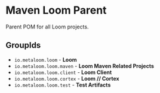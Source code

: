 # Maven Loom Parent

Parent POM for all Loom projects.


## GroupIds

* `io.metaloom.loom` - **Loom**
* `io.metaloom.loom.maven` - **Loom Maven Related Projects** 
* `io.metaloom.loom.client` - **Loom Client**
* `io.metaloom.loom.cortex` - **Loom // Cortex**
* `io.metaloom.loom.test` - **Test Artifacts**
